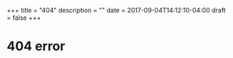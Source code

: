 +++
title = "404"
description = "" 
date = 2017-09-04T14:12:10-04:00
draft = false
+++

# 404 error

